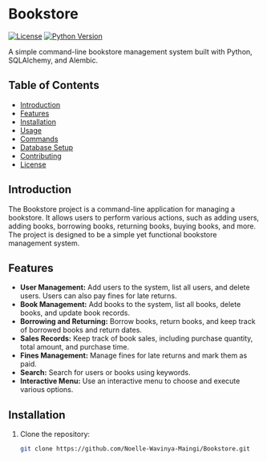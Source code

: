 # Bookstore

[![License](https://img.shields.io/badge/license-MIT-blue.svg)](LICENSE)
[![Python Version](https://img.shields.io/badge/python-3.11-blue.svg)](https://www.python.org/downloads/)

A simple command-line bookstore management system built with Python, SQLAlchemy, and Alembic.

## Table of Contents

- [Introduction](#introduction)
- [Features](#features)
- [Installation](#installation)
- [Usage](#usage)
- [Commands](#commands)
- [Database Setup](#database-setup)
- [Contributing](#contributing)
- [License](#license)

## Introduction

The Bookstore project is a command-line application for managing a bookstore. It allows users to perform various actions, such as adding users, adding books, borrowing books, returning books, buying books, and more. The project is designed to be a simple yet functional bookstore management system.

## Features

- **User Management:** Add users to the system, list all users, and delete users. Users can also pay fines for late returns.
- **Book Management:** Add books to the system, list all books, delete books, and update book records.
- **Borrowing and Returning:** Borrow books, return books, and keep track of borrowed books and return dates.
- **Sales Records:** Keep track of book sales, including purchase quantity, total amount, and purchase time.
- **Fines Management:** Manage fines for late returns and mark them as paid.
- **Search:** Search for users or books using keywords.
- **Interactive Menu:** Use an interactive menu to choose and execute various options.

## Installation

1. Clone the repository:

   ```bash
   git clone https://github.com/Noelle-Wavinya-Maingi/Bookstore.git

